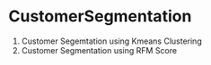 # CustomerSegmentation

1) Customer Segemtation using Kmeans Clustering
2) Customer Segmentation using RFM Score
